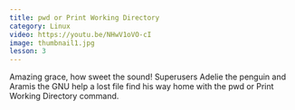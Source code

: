 ```yaml
---
title: pwd or Print Working Directory
category: Linux
video: https://youtu.be/NHwV1oVO-cI
image: thumbnail1.jpg
lesson: 3
---
```


Amazing grace, how sweet the sound! Superusers Adelie the penguin and Aramis the GNU help a lost file find his way home with the pwd or Print Working Directory command.
